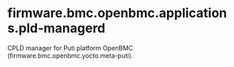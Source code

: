 # firmware.bmc.openbmc.applications.pld-managerd
CPLD manager for Puti platform OpenBMC (firmware.bmc.openbmc.yocto.meta-puti).
